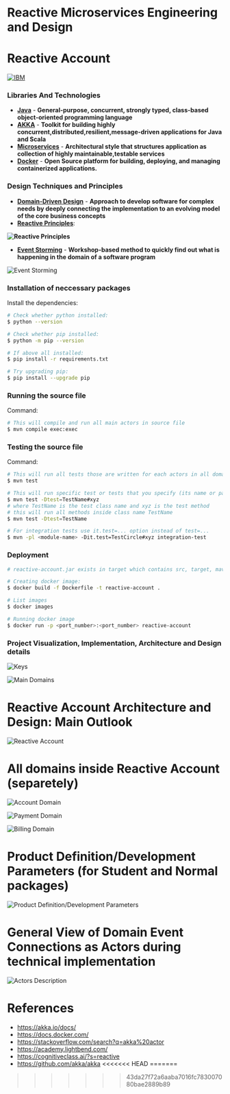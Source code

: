 # Reactive Microservices Engineering and Design

# **Reactive Account** #

[![IBM](https://developer.ibm.com/developer/tutorials/reactive-in-practice-12/images/ibm-arch.jpg)](https://developer.ibm.com/technologies/reactive-systems/)

### Libraries And Technologies
* **[**Java**](https://docs.oracle.com/javase/tutorial/index.html)** -  **General-purpose, concurrent, strongly typed, class-based object-oriented programming language**
* **[**AKKA**](https://akka.io/)** - **Toolkit for building highly concurrent,distributed,resilient,message-driven applications for Java and Scala**
* **[**Microservices**](https://en.wikipedia.org/wiki/Microservices)** - **Architectural style that structures application as collection of highly maintainable,testable services**
* **[**Docker**](https://www.ibm.com/cloud/learn/docker)** - **Open Source platform for building, deploying, and managing containerized applications.**

### Design Techniques and Principles

* **[**Domain-Driven Design**](https://en.wikipedia.org/wiki/Domain-driven_design)** -  **Approach to develop software for complex needs by deeply connecting the implementation to an evolving model of the core business concepts**
* **[**Reactive Principles**](https://www.reactivemanifesto.org/)**: 

**![Reactive Principles](./images/reactive-principles.png "Reactive Principles")**

* **[**Event Storming**](https://en.wikipedia.org/wiki/Event_storming)** - **Workshop-based method to quickly find out what is happening in the domain of a software program**

![Event Storming](./images/event-storming.png "Event Storming")

### Installation of neccessary packages

Install the dependencies:

```sh
# Check whether python installed:
$ python --version

# Check whether pip installed:
$ python -m pip --version

# If above all installed:
$ pip install -r requirements.txt

# Try upgrading pip:
$ pip install --upgrade pip
```

### Running the source file

Command:

```sh
# This will compile and run all main actors in source file
$ mvn compile exec:exec
```

### Testing the source file

Command:

```sh
# This will run all tests those are written for each actors in all domains
$ mvn test
```

```sh
# This will run specific test or tests that you specify (its name or path)
$ mvn test -Dtest=TestName#xyz
# where TestName is the test class name and xyz is the test method
# this will run all methods inside class name TestName
$ mvn test -Dtest=TestName 
```

```sh
# For integration tests use it.test=... option instead of test=...
$ mvn -pl <module-name> -Dit.test=TestCircle#xyz integration-test
```

### Deployment

```sh
# reactive-account.jar exists in target which contains src, target, maven dependencies, jre system library

# Creating docker image:
$ docker build -f Dockerfile -t reactive-account .

# List images
$ docker images

# Running docker image
$ docker run -p <port_number>:<port_number> reactive-account

```

### Project Visualization, Implementation, Architecture and Design details

![Keys](./images/keys.png "Keys")

![Main Domains](./images/main-domains.png "Main Domains")


# Reactive Account Architecture and Design: Main Outlook 


![Reactive Account](./images/reactive-account.png "Reactive Account")


# All domains inside Reactive Account (separetely)


![Account Domain](./images/account-domain.png "Account Domain")

![Payment Domain](./images/payment-domain.png "Payment Domain")

![Billing Domain](./images/billing-domain.png "Billing Domain")


# Product Definition/Development Parameters (for Student and Normal packages)


![Product Definition/Development Parameters](./images/payment-parameters.png "Product definition parameters")


# General View of Domain Event Connections as Actors during technical implementation


![Actors Description](./images/actor-view.png "Actors Description")

# References
- https://akka.io/docs/
- https://docs.docker.com/
- https://stackoverflow.com/search?q=akka%20actor
- https://academy.lightbend.com/
- https://cognitiveclass.ai/?s=reactive
- https://github.com/akka/akka
<<<<<<< HEAD
=======

>>>>>>> 43da27f72a6aaba7016fc783007080bae2889b89
